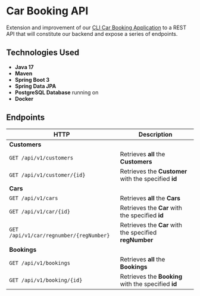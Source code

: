 # Car Booking API

Extension and improvement of our [CLI Car Booking Application](https://github.com/younnes-chebli/cli-car-booking-application) to a REST API that will constitute our backend and expose a series of endpoints.

## Technologies Used
* **Java 17**
* **Maven**
* **Spring Boot 3**
* **Spring Data JPA**
* **PostgreSQL Database** running on
* **Docker**

## Endpoints

| HTTP                                        | Description                                            |
|---------------------------------------------|--------------------------------------------------------|
| **Customers**                               |                                                        |
| ```GET /api/v1/customers```                 | Retrieves **all** the **Customers**                    |
| ```GET /api/v1/customer/{id}```             | Retrieves the **Customer** with the specified **id**   |
| **Cars**                                    |
| ```GET /api/v1/cars```                      | Retrieves **all** the **Cars**                         |
| ```GET /api/v1/car/{id}```                  | Retrieves the **Car** with the specified **id**        |
| ```GET /api/v1/car/regnumber/{regNumber}``` | Retrieves the **Car** with the specified **regNumber** |
| **Bookings**                                |
| ```GET /api/v1/bookings```                  | Retrieves **all** the **Bookings**                     |
| ```GET /api/v1/booking/{id}```              | Retrieves the **Booking** with the specified **id**    |

